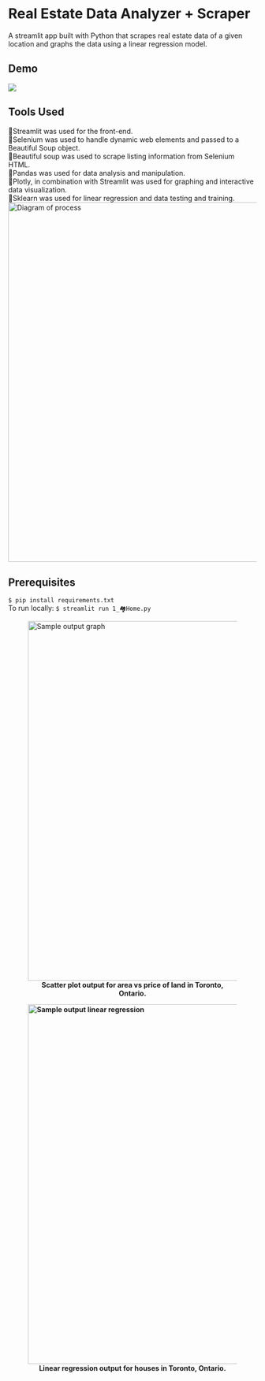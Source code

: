 # Real Estate Data Analyzer + Scraper
A streamlit app built with Python that scrapes real estate data of a given location and graphs the data using a linear regression model. 

## Demo
![](https://github.com/pasindu651/Real-Estate-Data-Analyzer/blob/master/demo_gif_speed.gif
)

## Tools Used
🚩Streamlit was used for the front-end.<br />
🚩Selenium was used to handle dynamic web elements and passed to a Beautiful Soup object.<br />
🚩Beautiful soup was used to scrape listing information from Selenium HTML.<br />
🚩Pandas was used for data analysis and manipulation.<br />
🚩Plotly, in combination with Streamlit was used for graphing and interactive data visualization.<br />
🚩Sklearn was used for linear regression and data testing and training.<br />
<img alt="Diagram of process" width="730" src="https://i.ibb.co/z6TssC2/web-scraping-about.png">

## Prerequisites
```$ pip install requirements.txt```<br>
To run locally:
```$ streamlit run 1_🏘️Home.py```

<figure>
<img src="https://i.ibb.co/WPsPm4R/newplot-2.png" alt="Sample output graph" style="width:730">
  <figcaption align = "center"><b>Scatter plot output for <b>area vs price</b> of <b>land</b> in <b>Toronto, Ontario</b>.</figcaption>
</figure>

<figure>
<img src="https://i.ibb.co/z5pxfQh/newplot.png" alt="Sample output linear regression" style="width:730">
  <figcaption align = "center">Linear regression output for <b>houses</b> in <b>Toronto, Ontario</b>.</figcaption>
</figure>





